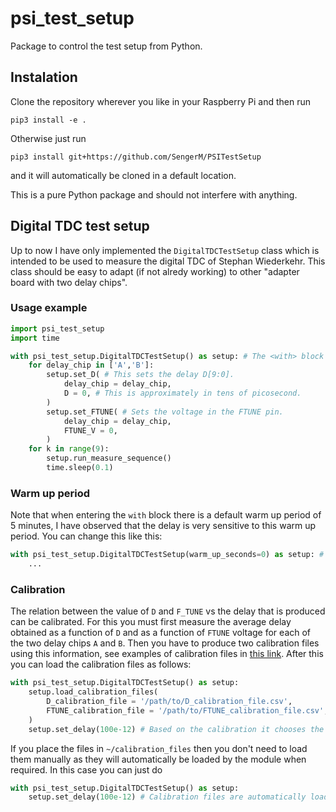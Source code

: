 # psi_test_setup

Package to control the test setup from Python.

## Instalation

Clone the repository wherever you like in your Raspberry Pi and then run

```
pip3 install -e .
```

Otherwise just run
```
pip3 install git+https://github.com/SengerM/PSITestSetup
```
and it will automatically be cloned in a default location.

This is a pure Python package and should not interfere with anything.

## Digital TDC test setup

Up to now I have only implemented the ```DigitalTDCTestSetup``` class which is intended to be used to measure the digital TDC of Stephan Wiederkehr. This class should be easy to adapt (if not alredy working) to other "adapter board with two delay chips".

### Usage example

```Python
import psi_test_setup
import time

with psi_test_setup.DigitalTDCTestSetup() as setup: # The <with> block ensures the initialization and finalization are done automatically and properly.
	for delay_chip in ['A','B']:
		setup.set_D( # This sets the delay D[9:0].
			delay_chip = delay_chip,
			D = 0, # This is approximately in tens of picosecond.
		)
		setup.set_FTUNE( # Sets the voltage in the FTUNE pin.
			delay_chip = delay_chip,
			FTUNE_V = 0, 
		)
	for k in range(9):
		setup.run_measure_sequence()
		time.sleep(0.1)
```

### Warm up period

Note that when entering the ```with``` block there is a default warm up period of 5 minutes, I have observed that the delay is very sensitive to this warm up period. You can change this like this:

```Python
with psi_test_setup.DigitalTDCTestSetup(warm_up_seconds=0) as setup: # No warm up.
	...
```

### Calibration

The relation between the value of ```D``` and ```F_TUNE``` vs the delay that is produced can be calibrated. For this you must first measure the average delay obtained as a function of ```D``` and as a function of ```FTUNE``` voltage for each of the two delay chips ```A``` and ```B```. Then you have to produce two calibration files using this information, see examples of calibration files in [this link](https://github.com/SengerM/PSITestSetup/tree/main/doc/example_calibration_files). After this you can load the calibration files as follows:

```Python
with psi_test_setup.DigitalTDCTestSetup() as setup:
	setup.load_calibration_files(
		D_calibration_file = '/path/to/D_calibration_file.csv',
		FTUNE_calibration_file = '/path/to/FTUNE_calibration_file.csv',
	)
	setup.set_delay(100e-12) # Based on the calibration it chooses the best combination of D and FTUNE to obtain a Delta_t of 100e-12 s between start and stop signals produced by the delay chips.
```
If you place the files in ```~/calibration_files``` then you don't need to load them manually as they will automatically be loaded by the module when required. In this case you can just do

```Python
with psi_test_setup.DigitalTDCTestSetup() as setup:
	setup.set_delay(100e-12) # Calibration files are automatically loaded the first time that <set_delay> is called.
```
